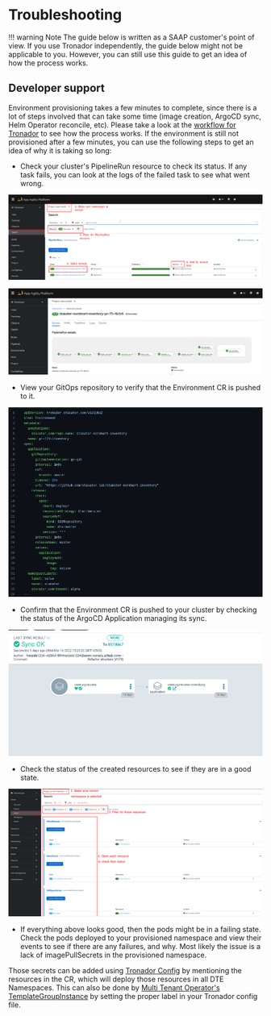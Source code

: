 # Troubleshooting

!!! warning Note
    The guide below is written as a SAAP customer's point of view. If you use Tronador independently, the guide below might not be applicable to you. However, you can still use this guide to get an idea of how the process works.

## Developer support

Environment provisioning takes a few minutes to complete, since there is a lot of steps involved that can take some time (image creation, ArgoCD sync, Helm Operator reconcile, etc). Please take a look at the [workflow for Tronador](./workflow.md) to see how the process works. If the environment is still not provisioned after a few minutes, you can use the following steps to get an idea of why it is taking so long:

* Check your cluster's PipelineRun resource to check its status. If any task fails, you can look at the logs of the failed task to see what went wrong.

![Pipeline guide](./images/pipeline-ts.png)

![A successful pipeline run](./images/pipeline-success.png)

* View your GitOps repository to verify that the Environment CR is pushed to it.

![Environment pushed](./images/gitops.png)

* Confirm that the Environment CR is pushed to your cluster by checking the status of the ArgoCD Application managing its sync.

![Relevant ArgoCD Application synced](./images/argocd.png)

* Check the status of the created resources to see if they are in a good state.

![Verify that HR is created](./images/hr-ts.png)

* If everything above looks good, then the pods might be in a failing state. Check the pods deployed to your provisioned namespace and view their events to see if there are any failures, and why. Most likely the issue is a lack of imagePullSecrets in the provisioned namespace.

Those secrets can be added using [Tronador Config](./tronador_config.md) by mentioning the resources in the CR, which will deploy those resources in all DTE Namespaces.
This can also be done by [Multi Tenant Operator's](https://docs.stakater.com/mto/index.html) [TemplateGroupInstance](https://docs.stakater.com/mto/customresources.html#5-templategroupinstance) by setting the proper label in your Tronador config file.
